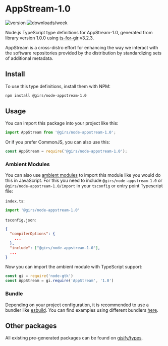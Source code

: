 
# AppStream-1.0

![version](https://img.shields.io/npm/v/@girs/node-appstream-1.0)
![downloads/week](https://img.shields.io/npm/dw/@girs/node-appstream-1.0)


Node.js TypeScript type definitions for AppStream-1.0, generated from library version 1.0.0 using [ts-for-gir](https://github.com/gjsify/ts-for-gir) v3.2.3.

AppStream is a cross-distro effort for enhancing the way we interact with the software repositories provided by the distribution by standardizing sets of additional metadata.

## Install

To use this type definitions, install them with NPM:
```bash
npm install @girs/node-appstream-1.0
```

## Usage

You can import this package into your project like this:
```ts
import AppStream from '@girs/node-appstream-1.0';
```

Or if you prefer CommonJS, you can also use this:
```ts
const AppStream = require('@girs/node-appstream-1.0');
```

### Ambient Modules

You can also use [ambient modules](https://github.com/gjsify/ts-for-gir/tree/main/packages/cli#ambient-modules) to import this module like you would do this in JavaScript.
For this you need to include `@girs/node-appstream-1.0` or `@girs/node-appstream-1.0/import` in your `tsconfig` or entry point Typescript file:

`index.ts`:
```ts
import '@girs/node-appstream-1.0'
```

`tsconfig.json`:
```json
{
  "compilerOptions": {
    ...
  },
  "include": ["@girs/node-appstream-1.0"],
  ...
}
```

Now you can import the ambient module with TypeScript support: 

```ts
const gi = require('node-gtk')
const AppStream = gi.require('AppStream', '1.0')
```


### Bundle

Depending on your project configuration, it is recommended to use a bundler like [esbuild](https://esbuild.github.io/). You can find examples using different bundlers [here](https://github.com/gjsify/ts-for-gir/tree/main/examples).

## Other packages

All existing pre-generated packages can be found on [gjsify/types](https://github.com/gjsify/types).

